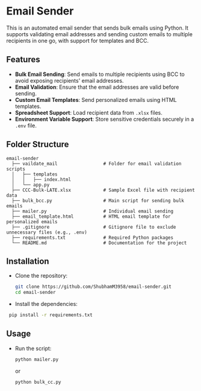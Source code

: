 # Email Sender

This is an automated email sender that sends bulk emails using Python. It supports validating email addresses and sending custom emails to multiple recipients in one go, with support for templates and BCC.

## Features

- **Bulk Email Sending**: Send emails to multiple recipients using BCC to avoid exposing recipients' email addresses.
- **Email Validation**: Ensure that the email addresses are valid before sending.
- **Custom Email Templates**: Send personalized emails using HTML templates.
- **Spreadsheet Support**: Load recipient data from `.xlsx` files.
- **Environment Variable Support**: Store sensitive credentials securely in a `.env` file.

## Folder Structure
    email-sender
      ├── vaildate_mail                 # Folder for email validation scripts
      │   ├── templates
      │   │   ├── index.html
      │   └── app.py
      ├── CCC-Bulk-LATE.xlsx            # Sample Excel file with recipient data 
      ├── bulk_bcc.py                   # Main script for sending bulk emails 
      ├── mailer.py                     # Individual email sending
      ├── email_template.html           # HTML email template for personalized emails 
      ├── .gitignore                    # Gitignore file to exclude unnecessary files (e.g., .env) 
      ├── requirements.txt              # Required Python packages 
      └── README.md                     # Documentation for the project

## Installation
* Clone the repository:
  ```bash
  git clone https://github.com/ShubhamM3958/email-sender.git
  cd email-sender

* Install the dependencies:
 ```bash
  pip install -r requirements.txt
```

## Usage
* Run the script:
  ```bash
  python mailer.py
  ```
    or
  ```bash
  python bulk_cc.py
  ```
